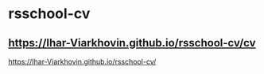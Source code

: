 # rsschool-cv
https://Ihar-Viarkhovin.github.io/rsschool-cv/cv
----------
https://Ihar-Viarkhovin.github.io/rsschool-cv/
